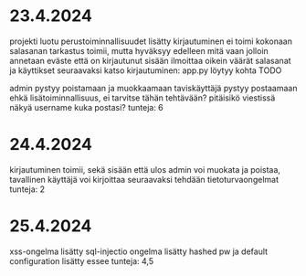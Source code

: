 # 23.4.2024
projekti luotu
perustoiminnallisuudet lisätty
kirjautuminen ei toimi kokonaan
salasanan tarkastus toimii, mutta hyväksyy edelleen mitä vaan jolloin annetaan eväste että on kirjautunut sisään
ilmoittaa oikein väärät salasanat ja käyttikset
seuraavaksi katso kirjautuminen: app.py löytyy kohta TODO

admin pystyy poistamaan ja muokkaamaan
taviskäyttäjä pystyy postaamaan
ehkä lisätoiminnallisuus, ei tarvitse tähän tehtävään? pitäisikö viestissä näkyä username kuka postasi?
tunteja: 6

# 24.4.2024
kirjautuminen toimii, sekä sisään että ulos
admin voi muokata ja poistaa, tavallinen käyttäjä voi kirjoittaa
seuraavaksi tehdään tietoturvaongelmat
tunteja: 2

# 25.4.2024
xss-ongelma lisätty
sql-injectio ongelma lisätty
hashed pw ja default configuration lisätty
essee
tunteja: 4,5


